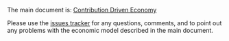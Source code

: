 The main document is:
[Contribution Driven Economy][1]

Please use the [issues tracker][2] for any questions, comments, and to point out any problems with the economic model described in the main document.

[1]:https://github.com/j-h-a/contribution-driven-economy/blob/master/contribution-driven-economy.md
[2]:https://github.com/j-h-a/contribution-driven-economy/issues

